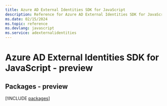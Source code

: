 ```yaml
---
title: Azure AD External Identities SDK for JavaScript
description: Reference for Azure AD External Identities SDK for JavaScript
ms.date: 02/15/2024
ms.topic: reference
ms.devlang: javascript
ms.service: adexternalidentities
---
```

# Azure AD External Identities SDK for JavaScript - preview
## Packages - preview
[!INCLUDE [packages](ad-external-identities-index.md)]